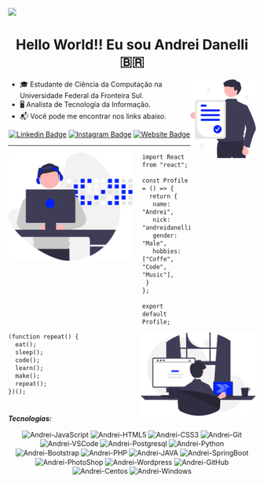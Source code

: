 ![](https://api.visitorbadge.io/api/VisitorHit?user=andreidanelli&repo=github-visitors-badge&countColor=%237B1E7A)

<h1 align="center">Hello World!! Eu sou Andrei Danelli 🇧🇷</h1>

<div>
	<img align='right' height='160' src='assets/certified.svg' alt='Mudar imagem'>

- 🎓 Estudante de Ciência da Computação na Universidade Federal da Fronteira Sul.
- 🖥️ Analista de Tecnologia da Informação.
- 📬 Você pode me encontrar nos links abaixo.
<center>
	
[![Linkedin Badge](	https://img.shields.io/badge/LinkedIn-0077B5?style=for-the-badge&logo=linkedin&logoColor=white&link=https://www.linkedin.com/in/andreidanelli)](https://www.linkedin.com/in/andreidanelli)
[![Instagram Badge](https://img.shields.io/badge/Instagram-E4405F?style=for-the-badge&logo=instagram&logoColor=white&link=https://instagram.com/andreidanelli/)](https://www.instagram.com/andreidanelli/)
[![Website Badge](https://img.shields.io/badge/WEBSITE-0A0A0A?style=for-the-badge&logo=dev.to&logoColor=white&link=https://andreidanelli.github.io/)](https://andreidanelli.github.io/)

---	
	
</center>	
	
<img align='left' height='220' style="margin-right:20px" src='assets/dev.svg' alt='Mudar imagem'>

```tsx
import React from "react";

const Profile = () => {
  return {
   name: "Andrei",
   nick: "andreidanelli",
   gender: "Male",
   hobbies: ["Coffe", "Code", "Music"],
 }
};

export default Profile;
```
	
<img align='right' height='170' style="margin-left:20px" src='assets/developed.svg' alt='Mudar imagem'>
	
```tsx
(function repeat() {
  eat();
  sleep();
  code();
  learn();
  make();
  repeat();
})();
```
</div>
	
#
	
***Tecnologias:***
<div align="center">
	<img align="center" alt="Andrei-JavaScript" height="30" width="40" src="https://cdn.jsdelivr.net/gh/devicons/devicon/icons/javascript/javascript-plain.svg">
	<img align="center" alt="Andrei-HTML5" height="30" width="40" src="https://cdn.jsdelivr.net/gh/devicons/devicon/icons/html5/html5-original.svg">
	<img align="center" alt="Andrei-CSS3" height="30" width="40" src="https://cdn.jsdelivr.net/gh/devicons/devicon/icons/css3/css3-original.svg">
	<img align="center" alt="Andrei-Git" height="30" width="40" src="https://cdn.jsdelivr.net/gh/devicons/devicon/icons/git/git-original.svg">
	<img align="center" alt="Andrei-VSCode" height="30" width="40" src="https://cdn.jsdelivr.net/gh/devicons/devicon/icons/vscode/vscode-original.svg">
	<img align="center" alt="Andrei-Postgresql" height="30" width="40" src="https://cdn.jsdelivr.net/gh/devicons/devicon/icons/postgresql/postgresql-original.svg">
	<img align="center" alt="Andrei-Python" height="30" width="40" src="https://cdn.jsdelivr.net/gh/devicons/devicon/icons/python/python-original.svg">
	<img align="center" alt="Andrei-Bootstrap" height="30" width="40" src="https://cdn.jsdelivr.net/gh/devicons/devicon/icons/bootstrap/bootstrap-plain.svg">
	<img align="center" alt="Andrei-PHP" height="30" width="40" src="https://cdn.jsdelivr.net/gh/devicons/devicon/icons/php/php-original.svg">
	<img align="center" alt="Andrei-JAVA" height="30" width="40" src="https://cdn.jsdelivr.net/gh/devicons/devicon/icons/java/java-original.svg">
	<img align="center" alt="Andrei-SpringBoot" height="30" width="40" src="https://cdn.jsdelivr.net/gh/devicons/devicon/icons/spring/spring-original.svg">
	<img align="center" alt="Andrei-PhotoShop" height="30" width="40" src="https://cdn.jsdelivr.net/gh/devicons/devicon/icons/photoshop/photoshop-plain.svg">
	<img align="center" alt="Andrei-Wordpress" height="30" width="40" src="https://cdn.jsdelivr.net/gh/devicons/devicon/icons/wordpress/wordpress-original.svg">
	<img align="center" alt="Andrei-GitHub" height="30" width="40" src="https://cdn.jsdelivr.net/gh/devicons/devicon/icons/github/github-original.svg">
	<img align="center" alt="Andrei-Centos" height="30" width="40" src="https://cdn.jsdelivr.net/gh/devicons/devicon/icons/centos/centos-original.svg">
	<img align="center" alt="Andrei-Windows" height="30" width="40" src="https://cdn.jsdelivr.net/gh/devicons/devicon/icons/windows8/windows8-original.svg">
</div>

